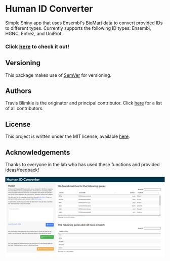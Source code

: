 # **Human ID Converter**
Simple Shiny app that uses Ensembl's
[BioMart](http://ensemblgenomes.org/info/access/biomart) data to convert
provided IDs to different types. Currently supports the following ID types:
Ensembl, HGNC, Entrez, and UniProt.  

### Click [here](https://travis-m-blimkie.shinyapps.io/HumanIDConverter/) to check it out!

## Versioning
This package makes use of [SemVer](https://semver.org/) for versioning.

## Authors
Travis Blimkie is the originator and principal contributor. Click
[here](https://github.com/travis-m-blimkie/tRavis/graphs/contributors) for a
list of all contributors.

## License
This project is written under the MIT license, available
[here](https://github.com/travis-m-blimkie/tRavis/blob/master/LICENSE.md).

## Acknowledgements
Thanks to everyone in the lab who has used these functions and provided
ideas/feedback!

![](www/app_screenshot.svg)
